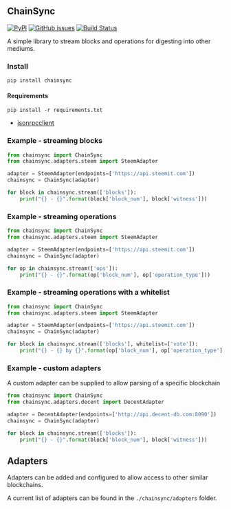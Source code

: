 ## ChainSync

[![PyPI](https://img.shields.io/pypi/v/chainsync.svg)](https://github.com/aaroncox/chainsync)
[![GitHub issues](https://img.shields.io/github/issues/aaroncox/chainsync.svg)](https://github.com/aaroncox/chainsync/issues)
[![Build Status](https://travis-ci.org/aaroncox/chainsync.svg?branch=master)](https://travis-ci.org/aaroncox/chainsync)

A simple library to stream blocks and operations for digesting into other mediums.

### Install

`pip install chainsync`


#### Requirements

`pip install -r requirements.txt`

- [jsonrpcclient](https://github.com/bcb/jsonrpcclient)

### Example - streaming blocks

``` python
from chainsync import ChainSync
from chainsync.adapters.steem import SteemAdapter

adapter = SteemAdapter(endpoints=['https://api.steemit.com'])
chainsync = ChainSync(adapter)

for block in chainsync.stream(['blocks']):
    print("{} - {}".format(block['block_num'], block['witness']))
```

### Example - streaming operations

``` python
from chainsync import ChainSync
from chainsync.adapters.steem import SteemAdapter

adapter = SteemAdapter(endpoints=['https://api.steemit.com'])
chainsync = ChainSync(adapter)

for op in chainsync.stream(['ops']):
    print("{} - {}".format(op['block_num'], op['operation_type']))
```

### Example - streaming operations with a whitelist

``` python
from chainsync import ChainSync
from chainsync.adapters.steem import SteemAdapter

adapter = SteemAdapter(endpoints=['https://api.steemit.com'])
chainsync = ChainSync(adapter)

for block in chainsync.stream(['blocks'], whitelist=['vote']):
    print("{} - {} by {}".format(op['block_num'], op['operation_type'], op['voter']))
```

### Example - custom adapters

A custom adapter can be supplied to allow parsing of a specific blockchain

``` python
from chainsync import ChainSync
from chainsync.adapters.decent import DecentAdapter

adapter = DecentAdapter(endpoints=['http://api.decent-db.com:8090'])
chainsync = ChainSync(adapter)

for block in chainsync.stream(['blocks']):
    print("{} - {}".format(block['block_num'], block['witness']))
```

## Adapters

Adapters can be added and configured to allow access to other similar blockchains.

A current list of adapters can be found in the `./chainsync/adapters` folder.
